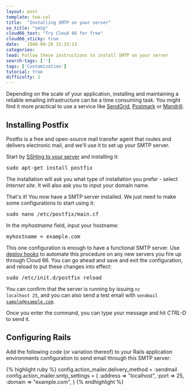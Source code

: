 ```yaml
---
layout: post
template: two-col
title:  "Installing SMTP on your server"
so_title: "smtp"
cloud66_text: "Try Cloud 66 for free"
cloud66_sticky: true
date:   1940-09-26 15:33:13
categories: 
lead: Follow these instructions to install SMTP on your server
search-tags: ['']
tags: ['Customization']
tutorial: true
difficulty: 1
---
```


Depending on the scale of your application, installing and maintaining a reliable emailing infrastructure can be a time consuming task. You might find it more practical to use a service like [SendGrid](http://sendgrid.com), [Postmark](https://postmarkapp.com/) or [Mandrill](http://mandrill.com/).

## Installing Postfix

Postfix is a free and open-source mail transfer agent that routes and delivers electronic mail, and we'll use it to set up your SMTP server.

Start by [SSHing to your server](/how-to/shell-to-your-servers.html) and installing it:

<pre class="terminal">
sudo apt-get install postfix
</pre>

The installation will ask you what type of installation you prefer - select _Internet site_. It will also ask you to input your domain name.

That's it! You now have a SMTP server installed. We just need to make some configurations to start using it:

<pre class="terminal">
sudo nano /etc/postfix/main.cf
</pre>

In the _myhostname_ field, input your hostname:
<pre class="terminal">
myhostname = example.com
</pre>

This one configuration is enough to have a functional SMTP server. Use [deploy hooks](/stack-features/deploy-hooks.html) to automate this procedure on any new servers you fire up through Cloud 66. You can go ahead and save and exit the configuration, and reload to put these changes into effect:
<pre class="terminal">
sudo /etc/init.d/postfix reload
</pre>

You can confirm that the server is running by issuing <code>nc localhost 25</code>, and you can also send a test email with <code>sendmail sample@example.com</code>.

Once you enter the command, you can type your message and hit _CTRL-D_ to send it.

## Configuring Rails

Add the following code (or variation thereof) to your Rails application environments configuration to send email through this SMTP server:

{% highlight ruby %}
config.action_mailer.delivery_method = :sendmail
config.action_mailer.smtp_settings = {
  :address => "localhost",
  :port => 25,
  :domain => "example.com",
}
{% endhighlight %}
